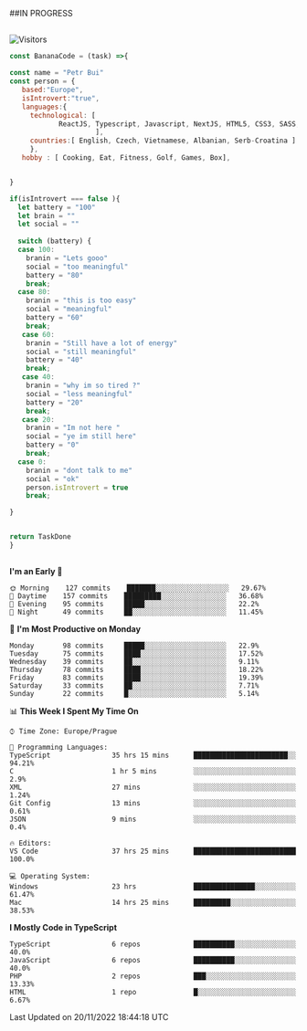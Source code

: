 ##IN PROGRESS
##
![Visitors](https://komarev.com/ghpvc/?username=petrbui&style=for-the-badge&label=Visitors+👀)
```Javascript
const BananaCode = (task) =>{

const name = "Petr Bui"
const person = {
   based:"Europe",
   isIntrovert:"true",
   languages:{
     technological: [ 
            ReactJS, Typescript, Javascript, NextJS, HTML5, CSS3, SASS, Redux, Node, Storybook, Styled-Component
                     ],
     countries:[ English, Czech, Vietnamese, Albanian, Serb-Croatina ]
     },
   hobby : [ Cooking, Eat, Fitness, Golf, Games, Box],


}

if(isIntrovert === false ){
  let battery = "100"
  let brain = ""
  let social = ""
  
  switch (battery) {
  case 100:
    branin = "Lets gooo"
    social = "too meaningful"
    battery = "80"
    break;
  case 80:
    branin = "this is too easy"
    social = "meaningful"
    battery = "60"
    break;
   case 60:
    branin = "Still have a lot of energy"
    social = "still meaningful"
    battery = "40"
    break;
   case 40:
    branin = "why im so tired ?"
    social = "less meaningful"
    battery = "20"
    break;
   case 20:
    branin = "Im not here "
    social = "ye im still here"
    battery = "0"
    break;
  case 0:
    branin = "dont talk to me"
    social = "ok"
    person.isIntrovert = true
    break;

}


return TaskDone
}
```



##
<!--
[![My GitHub stats](https://github-readme-stats.vercel.app/api?username=petrbui&theme=github_dark)](https://github.com/anuraghazra/github-readme-stats)

[![My wakatime stats](https://github-readme-stats.vercel.app/api/wakatime?username=petrbui&theme=github_dark)](https://github.com/anuraghazra/github-readme-stats)
-->
<!--START_SECTION:waka-->
**I'm an Early 🐤** 

```text
🌞 Morning    127 commits    ███████░░░░░░░░░░░░░░░░░░   29.67% 
🌆 Daytime    157 commits    █████████░░░░░░░░░░░░░░░░   36.68% 
🌃 Evening    95 commits     █████░░░░░░░░░░░░░░░░░░░░   22.2% 
🌙 Night      49 commits     ██░░░░░░░░░░░░░░░░░░░░░░░   11.45%

```
📅 **I'm Most Productive on Monday** 

```text
Monday       98 commits     █████░░░░░░░░░░░░░░░░░░░░   22.9% 
Tuesday      75 commits     ████░░░░░░░░░░░░░░░░░░░░░   17.52% 
Wednesday    39 commits     ██░░░░░░░░░░░░░░░░░░░░░░░   9.11% 
Thursday     78 commits     ████░░░░░░░░░░░░░░░░░░░░░   18.22% 
Friday       83 commits     ████░░░░░░░░░░░░░░░░░░░░░   19.39% 
Saturday     33 commits     ██░░░░░░░░░░░░░░░░░░░░░░░   7.71% 
Sunday       22 commits     █░░░░░░░░░░░░░░░░░░░░░░░░   5.14%

```


📊 **This Week I Spent My Time On** 

```text
⌚︎ Time Zone: Europe/Prague

💬 Programming Languages: 
TypeScript               35 hrs 15 mins      ███████████████████████░░   94.21% 
C                        1 hr 5 mins         ░░░░░░░░░░░░░░░░░░░░░░░░░   2.9% 
XML                      27 mins             ░░░░░░░░░░░░░░░░░░░░░░░░░   1.24% 
Git Config               13 mins             ░░░░░░░░░░░░░░░░░░░░░░░░░   0.61% 
JSON                     9 mins              ░░░░░░░░░░░░░░░░░░░░░░░░░   0.4%

🔥 Editors: 
VS Code                  37 hrs 25 mins      █████████████████████████   100.0%

💻 Operating System: 
Windows                  23 hrs              ███████████████░░░░░░░░░░   61.47% 
Mac                      14 hrs 25 mins      █████████░░░░░░░░░░░░░░░░   38.53%

```

**I Mostly Code in TypeScript** 

```text
TypeScript               6 repos             ██████████░░░░░░░░░░░░░░░   40.0% 
JavaScript               6 repos             ██████████░░░░░░░░░░░░░░░   40.0% 
PHP                      2 repos             ███░░░░░░░░░░░░░░░░░░░░░░   13.33% 
HTML                     1 repo              █░░░░░░░░░░░░░░░░░░░░░░░░   6.67%

```



 Last Updated on 20/11/2022 18:44:18 UTC
<!--END_SECTION:waka-->
